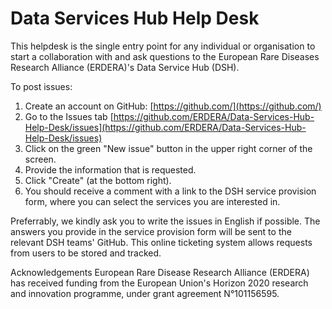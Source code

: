 # Data Services Hub Help Desk
This helpdesk is the single entry point for any individual or organisation to start a collaboration with and ask questions to the European Rare Diseases Research Alliance (ERDERA)'s Data Service Hub (DSH).

To post issues:
1. Create an account on GitHub: [https://github.com/](https://github.com/)
2. Go to the Issues tab [https://github.com/ERDERA/Data-Services-Hub-Help-Desk/issues](https://github.com/ERDERA/Data-Services-Hub-Help-Desk/issues)
3. Click on the green "New issue" button in the upper right corner of the screen.
4. Provide the information that is requested.
5. Click "Create" (at the bottom right).
6. You should receive a comment with a link to the DSH service provision form, where you can select the services you are interested in.

Preferrably, we kindly ask you to write the issues in English if possible. 
The answers you provide in the service provision form will be sent to the relevant DSH teams' GitHub. This online ticketing system allows requests from users to be stored and tracked.

Acknowledgements
European Rare Disease Research Alliance (ERDERA)  has received funding from the European Union's Horizon 2020 research and innovation programme, under grant agreement N°101156595.

